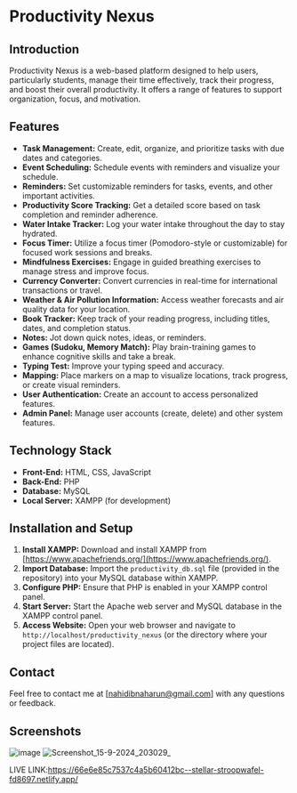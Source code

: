 # Productivity Nexus

## Introduction

Productivity Nexus is a web-based platform designed to help users, particularly students, manage their time effectively, track their progress, and boost their overall productivity. It offers a range of features to support organization, focus, and motivation. 

## Features

* **Task Management:** Create, edit, organize, and prioritize tasks with due dates and categories.
* **Event Scheduling:** Schedule events with reminders and visualize your schedule.
* **Reminders:**  Set customizable reminders for tasks, events, and other important activities.
* **Productivity Score Tracking:** Get a detailed score based on task completion and reminder adherence.
* **Water Intake Tracker:** Log your water intake throughout the day to stay hydrated.
* **Focus Timer:** Utilize a focus timer (Pomodoro-style or customizable) for focused work sessions and breaks.
* **Mindfulness Exercises:** Engage in guided breathing exercises to manage stress and improve focus.
* **Currency Converter:**  Convert currencies in real-time for international transactions or travel.
* **Weather & Air Pollution Information:** Access weather forecasts and air quality data for your location.
* **Book Tracker:**  Keep track of your reading progress, including titles, dates, and completion status.
* **Notes:** Jot down quick notes, ideas, or reminders.
* **Games (Sudoku, Memory Match):**  Play brain-training games to enhance cognitive skills and take a break.
* **Typing Test:**  Improve your typing speed and accuracy.
* **Mapping:**  Place markers on a map to visualize locations, track progress, or create visual reminders.
* **User Authentication:** Create an account to access personalized features.
* **Admin Panel:** Manage user accounts (create, delete) and other system features.

## Technology Stack

* **Front-End:** HTML, CSS, JavaScript
* **Back-End:** PHP
* **Database:** MySQL
* **Local Server:** XAMPP (for development)

## Installation and Setup

1. **Install XAMPP:** Download and install XAMPP from [https://www.apachefriends.org/](https://www.apachefriends.org/).
2. **Import Database:**  Import the `productivity_db.sql` file (provided in the repository) into your MySQL database within XAMPP.
3. **Configure PHP:** Ensure that PHP is enabled in your XAMPP control panel.
4. **Start Server:** Start the Apache web server and MySQL database in the XAMPP control panel.
5. **Access Website:**  Open your web browser and navigate to `http://localhost/productivity_nexus` (or the directory where your project files are located).



## Contact

Feel free to contact me at [nahidibnaharun@gmail.com] with any questions or feedback.

## Screenshots

![image](https://github.com/user-attachments/assets/5cbedac1-520b-4739-9980-bf620862f37f)
![Screenshot_15-9-2024_203029_](https://github.com/user-attachments/assets/fd77d993-7250-458e-a307-1f658f68b780)


LIVE LINK:https://66e6e85c7537c4a5b60412bc--stellar-stroopwafel-fd8697.netlify.app/
